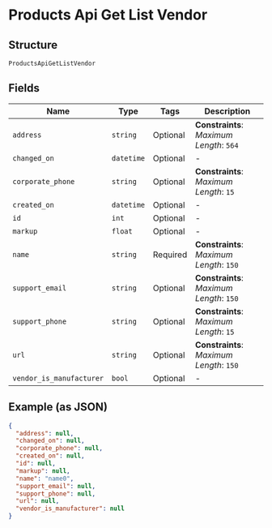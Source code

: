 
# Products Api Get List Vendor

## Structure

`ProductsApiGetListVendor`

## Fields

| Name | Type | Tags | Description |
|  --- | --- | --- | --- |
| `address` | `string` | Optional | **Constraints**: *Maximum Length*: `564` |
| `changed_on` | `datetime` | Optional | - |
| `corporate_phone` | `string` | Optional | **Constraints**: *Maximum Length*: `15` |
| `created_on` | `datetime` | Optional | - |
| `id` | `int` | Optional | - |
| `markup` | `float` | Optional | - |
| `name` | `string` | Required | **Constraints**: *Maximum Length*: `150` |
| `support_email` | `string` | Optional | **Constraints**: *Maximum Length*: `150` |
| `support_phone` | `string` | Optional | **Constraints**: *Maximum Length*: `15` |
| `url` | `string` | Optional | **Constraints**: *Maximum Length*: `150` |
| `vendor_is_manufacturer` | `bool` | Optional | - |

## Example (as JSON)

```json
{
  "address": null,
  "changed_on": null,
  "corporate_phone": null,
  "created_on": null,
  "id": null,
  "markup": null,
  "name": "name0",
  "support_email": null,
  "support_phone": null,
  "url": null,
  "vendor_is_manufacturer": null
}
```


